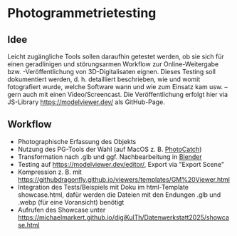 # Photogrammetrietesting
## Idee
Leicht zugängliche Tools sollen daraufhin getestet werden, ob sie sich für einen geradlinigen und störungsarmen Workflow zur Online-Weitergabe bzw. -Veröffentlichung von 3D-Digitalisaten eignen. Dieses Testing soll dokumentiert werden, d. h. detailliert beschrieben, wie und womit fotografiert wurde, welche Software wann und wie zum Einsatz kam usw. – gern auch mit einen Video/Screencast.
Die Veröffentlichung erfolgt hier via JS-Library https://modelviewer.dev/ als GitHub-Page.
## Workflow
- Photographische Erfassung des Objekts
- Nutzung des PG-Tools der Wahl (auf MacOS z. B. [PhotoCatch](https://github.com/eospi/Object-Capture-UI))
- Transformation nach .glb und ggf. Nachbearbeitung in [Blender](https://www.blender.org/)
- Testing auf https://modelviewer.dev/editor/, Export via "Export Scene"
- Kompression z. B. mit https://githubdragonfly.github.io/viewers/templates/GM%20Viewer.html
- Integration des Tests/Beispiels mit Doku im html-Template showcase.html, dafür werden die Dateien mit den Endungen .glb und .webp (für eine Voransicht) benötigt
- Aufrufen des Showcase unter https://michaelmarkert.github.io/digiKulTh/Datenwerkstatt2025/showcase.html

